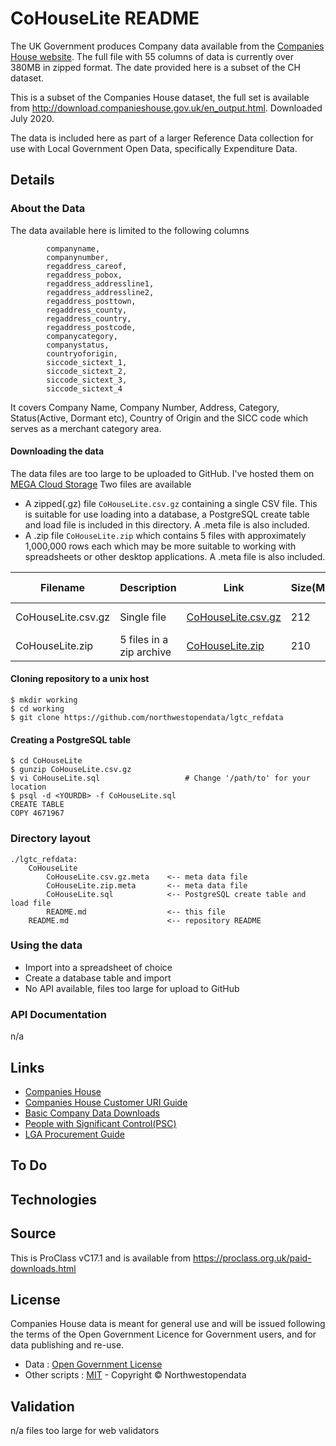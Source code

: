 # CoHouseLite README

The UK Government produces Company data available from the [Companies House website](http://download.companieshouse.gov.uk/en_output.html). 
The full file with 55 columns of data is currently over 380MB in zipped format. 
The date provided here is a subset of the CH dataset.

This is a subset of the Companies House dataset, the full set is available from http://download.companieshouse.gov.uk/en_output.html. 
Downloaded July 2020.

The data is included here as part of a larger Reference Data collection for use with Local Government Open Data, 
specifically Expenditure Data.

## Details

### About the Data
The data available here is limited to the following columns
```
        companyname,
        companynumber,
        regaddress_careof,
        regaddress_pobox,
        regaddress_addressline1,
        regaddress_addressline2,
        regaddress_posttown,
        regaddress_county,
        regaddress_country,
        regaddress_postcode,
        companycategory,
        companystatus,
        countryoforigin,
        siccode_sictext_1,
        siccode_sictext_2,
        siccode_sictext_3,
        siccode_sictext_4
```
It covers Company Name, Company Number, Address, Category, Status(Active, Dormant etc), 
Country of Origin and the SICC code which serves as a merchant category area.


#### Downloading the data
The data files are too large to be uploaded to GitHub. I've hosted them on [MEGA Cloud Storage](https://mega.nz/)
Two files are available
* A zipped(.gz) file `CoHouseLite.csv.gz` containing a single CSV file. This is suitable for use loading into a database, a PostgreSQL create 
table and load file is included in this directory. A .meta file is also included.
* A .zip file `CoHouseLite.zip` which contains 5 files with approximately 1,000,000 rows each which may be more suitable to working
with spreadsheets or other desktop applications. A .meta file is also included.

| Filename           | Description | Link | Size(MB) | Meta Data |
|--------------------|-------------|------|----------|-----------|
| CoHouseLite.csv.gz | Single file | [CoHouseLite.csv.gz](https://mega.nz/file/MBxClIwT#a2EmsqPEp8WizvU6pO8RM43ZLlNL57vT10mVUocoy8E) | 212 | [Meta File](https://github.com/northwestopendata/lgtc_refdata/CoHouseLite.csv.gz.meta)|
| CoHouseLite.zip | 5 files in a zip archive |[CoHouseLite.zip](https://mega.nz/file/gdgTBAzL#FeipiROBHWKPICVQRMqKgz3rTaOBnkQcK15dufWd13I) | 210 | [Meta File](https://github.com/northwestopendata/lgtc_refdata/CoHouseLite.zip.meta)|

#### Cloning repository to a unix host
```
$ mkdir working
$ cd working
$ git clone https://github.com/northwestopendata/lgtc_refdata
```
#### Creating a PostgreSQL table
```
$ cd CoHouseLite
$ gunzip CoHouseLite.csv.gz
$ vi CoHouseLite.sql                   # Change '/path/to' for your location 
$ psql -d <YOURDB> -f CoHouseLite.sql
CREATE TABLE
COPY 4671967
```
### Directory layout
```
./lgtc_refdata:
	CoHouseLite
		CoHouseLite.csv.gz.meta    <-- meta data file
		CoHouseLite.zip.meta       <-- meta data file
		CoHouseLite.sql            <-- PostgreSQL create table and load file
		README.md                  <-- this file
	README.md                      <-- repository README
```
### Using the data
* Import into a spreadsheet of choice
* Create a database table and import
* No API available, files too large for upload to GitHub

### API Documentation
n/a

## Links
* [Companies House](https://www.gov.uk/government/organisations/companies-house)
* [Companies House Customer URI Guide](https://assets.publishing.service.gov.uk/government/uploads/system/uploads/attachment_data/file/809682/uniformResourceIdentifiersCustomerGuide.pdf)
* [Basic Company Data Downloads](http://download.companieshouse.gov.uk/en_output.html)
* [People with Significant Control(PSC)](http://download.companieshouse.gov.uk/en_pscdata.html)
* [LGA Procurement Guide](https://www.local.gov.uk/sites/default/files/documents/publishing-spending-and-p-485.pdf)

## To Do

## Technologies

## Source

This is ProClass vC17.1 and is available from https://proclass.org.uk/paid-downloads.html

## License
Companies House data is meant for general use and will be issued following the terms of the Open Government Licence for 
Government users, and for data publishing and re-use.

* Data : [Open Government License](http://www.nationalarchives.gov.uk/doc/open-government-licence/version/3/)
* Other scripts : [MIT](http://opensource.org/licenses/mit-license.php) - Copyright &copy; Northwestopendata

## Validation
n/a files too large for web validators
